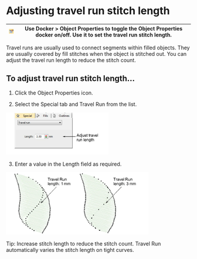 # Adjusting travel run stitch length

| ![ObjectProperties00036.png](assets/ObjectProperties00036.png) | Use Docker > Object Properties to toggle the Object Properties docker on/off. Use it to set the travel run stitch length. |
| -------------------------------------------------------------- | ------------------------------------------------------------------------------------------------------------------------- |

Travel runs are usually used to connect segments within filled objects. They are usually covered by fill stitches when the object is stitched out. You can adjust the travel run length to reduce the stitch count.

## To adjust travel run stitch length...

1. Click the Object Properties icon.

2. Select the Special tab and Travel Run from the list.

![connectors00037.png](assets/connectors00037.png)

3. Enter a value in the Length field as required.

![connectors00040.png](assets/connectors00040.png)

Tip: Increase stitch length to reduce the stitch count. Travel Run automatically varies the stitch length on tight curves.

